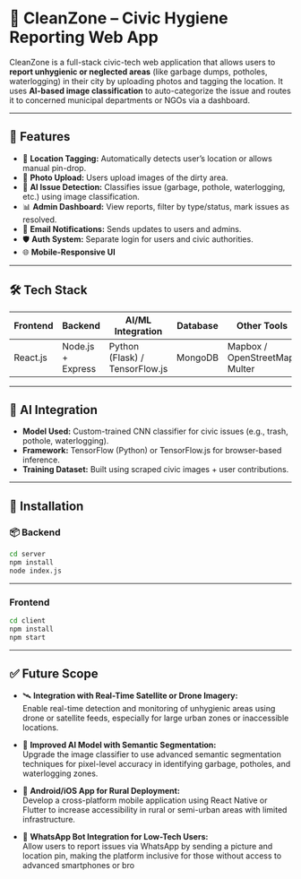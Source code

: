 # 🧹 CleanZone – Civic Hygiene Reporting Web App

CleanZone is a full-stack civic-tech web application that allows users to **report unhygienic or neglected areas** (like garbage dumps, potholes, waterlogging) in their city by uploading photos and tagging the location. It uses **AI-based image classification** to auto-categorize the issue and routes it to concerned municipal departments or NGOs via a dashboard.

---

## 🚀 Features

- 📍 **Location Tagging:** Automatically detects user’s location or allows manual pin-drop.
- 📸 **Photo Upload:** Users upload images of the dirty area.
- 🧠 **AI Issue Detection:** Classifies issue (garbage, pothole, waterlogging, etc.) using image classification.
- 📊 **Admin Dashboard:** View reports, filter by type/status, mark issues as resolved.
- 🔔 **Email Notifications:** Sends updates to users and admins.
- 🛡️ **Auth System:** Separate login for users and civic authorities.
- 🌐 **Mobile-Responsive UI**

---

## 🛠️ Tech Stack

| Frontend       | Backend         | AI/ML Integration       | Database       | Other Tools         |
|----------------|------------------|--------------------------|----------------|----------------------|
| React.js       | Node.js + Express| Python (Flask) / TensorFlow.js | MongoDB        | Mapbox / OpenStreetMap, Multer |

---

## 🧠 AI Integration

- **Model Used:** Custom-trained CNN classifier for civic issues (e.g., trash, pothole, waterlogging).
- **Framework:** TensorFlow (Python) or TensorFlow.js for browser-based inference.
- **Training Dataset:** Built using scraped civic images + user contributions.

---

## 🧪 Installation

### 📦 Backend
```bash
cd server
npm install
node index.js
```
---

### Frontend
```bash
cd client
npm install
npm start
```
---

## ✅ Future Scope

- 🛰️ **Integration with Real-Time Satellite or Drone Imagery:**  
  Enable real-time detection and monitoring of unhygienic areas using drone or satellite feeds, especially for large urban zones or inaccessible locations.

- 🤖 **Improved AI Model with Semantic Segmentation:**  
  Upgrade the image classifier to use advanced semantic segmentation techniques for pixel-level accuracy in identifying garbage, potholes, and waterlogging zones.

- 📱 **Android/iOS App for Rural Deployment:**  
  Develop a cross-platform mobile application using React Native or Flutter to increase accessibility in rural or semi-urban areas with limited infrastructure.

- 💬 **WhatsApp Bot Integration for Low-Tech Users:**  
  Allow users to report issues via WhatsApp by sending a picture and location pin, making the platform inclusive for those without access to advanced smartphones or bro






